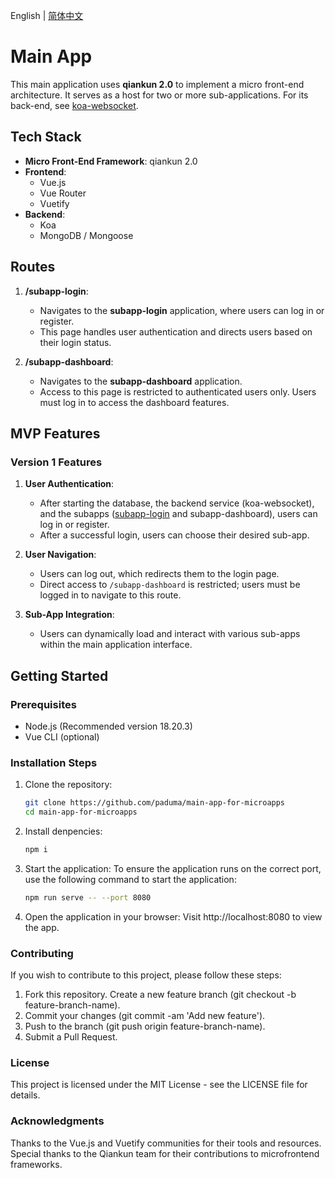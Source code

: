 English | [简体中文](./README.zh.md)
# Main App  

This main application uses **qiankun 2.0** to implement a micro front-end architecture. It serves as a host for two or more sub-applications. For its back-end, see [koa-websocket](https://github.com/paduma/koa-websocket).  

## Tech Stack  

- **Micro Front-End Framework**: qiankun 2.0  
- **Frontend**:  
  - Vue.js  
  - Vue Router  
  - Vuetify  
- **Backend**:  
  - Koa  
  - MongoDB / Mongoose  

## Routes  

1. **/subapp-login**:   
   - Navigates to the **subapp-login** application, where users can log in or register.  
   - This page handles user authentication and directs users based on their login status.  

2. **/subapp-dashboard**:   
   - Navigates to the **subapp-dashboard** application.  
   - Access to this page is restricted to authenticated users only. Users must log in to access the dashboard features.  

## MVP Features  

### Version 1 Features  

1. **User Authentication**:  
   - After starting the database, the backend service (koa-websocket), and the subapps ([subapp-login](https://github.com/paduma/subapp-login-for-microapps) and subapp-dashboard), users can log in or register.  
   - After a successful login, users can choose their desired sub-app.  

2. **User Navigation**:  
   - Users can log out, which redirects them to the login page.  
   - Direct access to `/subapp-dashboard` is restricted; users must be logged in to navigate to this route.  

3. **Sub-App Integration**:  
   - Users can dynamically load and interact with various sub-apps within the main application interface.  

## Getting Started  

### Prerequisites  
- Node.js (Recommended version 18.20.3)  
- Vue CLI (optional)  

### Installation Steps  
1. Clone the repository:  
   ```bash  
   git clone https://github.com/paduma/main-app-for-microapps 
   cd main-app-for-microapps  
2. Install denpencies:
    ```bash
    npm i
3. Start the application:
  To ensure the application runs on the correct port, use the following command to start the application:
    ```bash
    npm run serve -- --port 8080
4. Open the application in your browser:
  Visit http://localhost:8080 to view the app.

### Contributing
If you wish to contribute to this project, please follow these steps:

1. Fork this repository.
Create a new feature branch (git checkout -b feature-branch-name).
2. Commit your changes (git commit -am 'Add new feature').
3. Push to the branch (git push origin feature-branch-name).
4. Submit a Pull Request.
### License
This project is licensed under the MIT License - see the LICENSE file for details.

### Acknowledgments
Thanks to the Vue.js and Vuetify communities for their tools and resources.
Special thanks to the Qiankun team for their contributions to microfrontend frameworks.